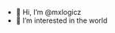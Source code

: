 - 👋 Hi, I’m @mxlogicz
- 👀 I’m interested in the world


<!---
mxlogicz/mxlogicz is a ✨ special ✨ repository because its `README.md` (this file) appears on your GitHub profile.
You can click the Preview link to take a look at your changes.
--->
